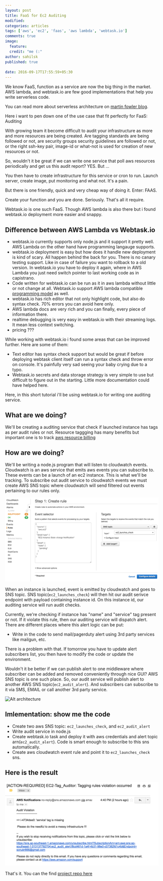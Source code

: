 ```yaml
---
layout: post
title: FaaS for Ec2 Auditing
modified:
categories: articles
tags: ['aws', 'ec2', 'faas', 'aws lambda', 'webtask.io']
comments: true
image:
  feature: 
  credit: "me (:"
author: sahilsk
published: true

date: 2016-09-17T17:55:59+05:30
---
```


We know FaaS, function as a service are now the big thing in the market.
AWS lambda, and webtask.io are few good implementations that help you write
serverless code.

You can read more about serverless architecture on [martin fowler
blog](http://www.martinfowler.com/articles/serverless.html).


Here i want to pen down one of the use case that fit perfectly for FaaS: Auditing

With growing team it become difficult to audit your infrastructure as more and
more resources are being created. Are tagging standards are being followed or not, are
security groups security guidelines are followed or not, or the right ssh-key
pair, image-id or what-not is used for creation of new resources or not.

So, wouldn't it be great if we can write one service that poll aws resources
periodically and get us this audit report? YES. But ...

You then have to create infrastructure for this service or cron to run. Launch server,
create image, put monitoring and what not. It's a pain.

But there is one friendly, quick and very cheap way of doing it. Enter: FAAS.

Create your function and you are done. Seriously. That's all it require.  

Webtask.io is one such FaaS. Though AWS lambda is also there but i found webtask.io deployment more easier and snappy.

Difference between AWS Lambda vs Webtask.io
--------


- webtask.io currently supports only node.js and it support it pretty well. AWS
  Lambda on the other hand have programming langauge supports.
- webtask.io deployment is easy but how does it handle new deployment is kind of
  scary. All happen behind the back for you. There is no canary testing support.
  Like in case of failure you want to rollback to a old version. In
  webtask.io you have to deploy it again, where in AWS Lambda you just need
  switch pointer to last working code as in capistrano. 
- Code written for webtask.io can be run as it in aws lambda without little or
  not change at all. Webtask.io support AWS lambda compatible [programming model](https://webtask.io/docs/model) as well.
- webtask.io has rich editor that not only highlight code, but also do syntax
  check. 70% errors you can avoid here only.
- AWS lambda docs are very rich and you can finally, every piece of information
  there.
- realtime debugging is very easy in webtask.io with their streaming logs. It
  mean less context switching.
- pricing ???


While working with webtask.io i found some areas that can be improved further.
Here are some of them: 
- Text editor has syntax check support but would be great if before deploying
  webtask client itself can run a syntax check and throw error on console. It's
  painfully very sad seeing your baby crying due to a typo.
- Webtask.io secrets and data storage strategy is very simple to use but
  difficult to figure out in the starting. Little more documentation could have helped here.



Here, in this short tutorial i'll be using webtask.io for writing one auditing
service.

What are we doing?
----

We'll be creating a auditing service that check if launched instance has tags as
per audit rules or not. 
Resource taggging has many benefits but important one is to track [aws resource billing](http://docs.aws.amazon.com/AWSEC2/latest/UserGuide/Using_Tags.html#tag-resources-for-billing)


How are we doing?
-------

We'll be writing a node.js program that will listen to cloudwatch events.
Cloudwatch is an aws service that emits aws events you can subscribe to. These
events can be a launch of an ec2 instance. This is what we'll be tracking.
To subscribe out audit service to cloudwatch events we must create AWS SNS topic
where cloudwatch will send filtered out events pertaining to our rules only.

![Alt cloudwatch](/images/cloudwatch_event_rule.png)


When an instance is launched, event is emitted by cloudwatch and goes to SNS topic.
SNS topic(`ec2_launches_check`) will then hit our audit serivce endpoint with payload
containing instance id. On this instance id, our auditing service will run
audit checks.

Currently, we're checking if instance has "name" and "service" tag
present or not. If it violate this rule, then our auditing service will dispatch alert. 
There are different places where this alert logic can be put:

- Write in the code to send mail/pagerduty alert using 3rd party services like mailgun, etc.

There is a problem with that. If tomorrow you have to update alert subscribers list, you then have to modify the code or update the environment. 

Wouldn't it be better if we can publish alert to one middleware where subscriber
can be added and removed conveniently through nice GUI? AWS SNS topic is one
such place. So, our audit service will publish alert to another AWS SNS topic(`ec2_audit_alert`). And
subscribers can subscribe to it via SMS, EMAIL or call another 3rd party
service.


![Alt architecture](/images/faas_ec2_auditing.png)


Imlementation: show me the code
------


- Create two aws SNS topic: `ec2_launches_check`, and `ec2_audit_alert`
- Write audit service in node.js
- Create webtask.io task and deploy it with aws credentials and alert topic
  arn(`ec2_audit_alert`). Code is smart enough to subscribe to this sns automatically.
- Create aws cloudwatch event rule and point it to `ec2_launches_check` sns.


Here is the result
-----


![Alt audit-result](/images/audit_result.png)



That's it. You can the find [project repo
here](https://github.com/sahilsk/webtask.io-examples)
